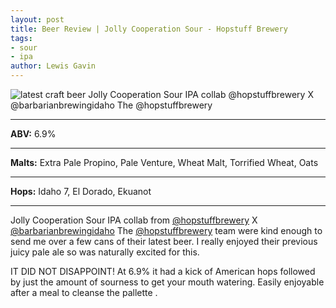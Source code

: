 ```yaml
---
layout: post
title: Beer Review | Jolly Cooperation Sour - Hopstuff Brewery
tags:
- sour
- ipa
author: Lewis Gavin
---
```


![latest craft beer Jolly Cooperation Sour IPA collab @hopstuffbrewery X @barbarianbrewingidaho The @hopstuffbrewery](https://instagram.fman1-1.fna.fbcdn.net/vp/51d6ca7424f07fd6d72ea5f68542cef2/5C834AA6/t51.2885-15/sh0.08/e35/p750x750/44292638_135686874075006_2788528313940197448_n.jpg?ig_cache_key=MTkwNTg3MDk2NTc3MDg3MzkyOA%3D%3D.2)

***
**ABV:** 6.9%

***
**Malts:** Extra Pale Propino, Pale Venture, Wheat Malt, Torrified Wheat, Oats

***
**Hops:** Idaho 7, El Dorado, Ekuanot

***

Jolly Cooperation Sour IPA collab from [@hopstuffbrewery](https://instagram.com/hopstuffbrewery) X [@barbarianbrewingidaho](https://instagram.com/barbarianbrewingidaho) 
The [@hopstuffbrewery](https://instagram.com/hopstuffbrewery) team were kind enough to send me over a few cans of their latest beer. I really enjoyed their previous juicy pale ale so was naturally excited for this.

IT DID NOT DISAPPOINT!  At 6.9%  it had a kick of American hops followed by just the amount of sourness to get your mouth watering. Easily enjoyable after a meal to cleanse the pallette .